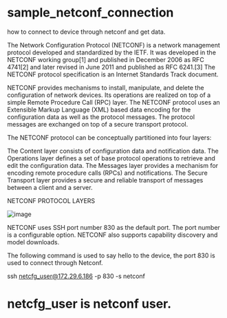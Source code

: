 # sample_netconf_connection
how to connect to device through netconf and get data. 

The Network Configuration Protocol (NETCONF) is a network management protocol developed and standardized by the IETF. It was developed in the NETCONF working group[1] and published in December 2006 as RFC 4741[2] and later revised in June 2011 and published as RFC 6241.[3] The NETCONF protocol specification is an Internet Standards Track document.

NETCONF provides mechanisms to install, manipulate, and delete the configuration of network devices. Its operations are realized on top of a simple Remote Procedure Call (RPC) layer. The NETCONF protocol uses an Extensible Markup Language (XML) based data encoding for the configuration data as well as the protocol messages. The protocol messages are exchanged on top of a secure transport protocol.

The NETCONF protocol can be conceptually partitioned into four layers:

The Content layer consists of configuration data and notification data.
The Operations layer defines a set of base protocol operations to retrieve and edit the configuration data.
The Messages layer provides a mechanism for encoding remote procedure calls (RPCs) and notifications.
The Secure Transport layer provides a secure and reliable transport of messages between a client and a server.

NETCONF PROTOCOL LAYERS

![image](https://user-images.githubusercontent.com/94804863/160762208-6150387f-2d54-4f82-805e-416449017a5e.png)

NETCONF uses SSH port number 830 as the default port. The port number is a configurable option. NETCONF also supports capability discovery and model downloads. 

The following command is used to say hello to the device, the port 830 is used to connect through Netconf. 



ssh netcfg_user@172.29.6.186 -p 830 -s  netconf 

# netcfg_user is netconf user. 

